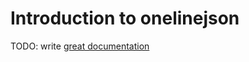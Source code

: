 # Introduction to onelinejson

TODO: write [great documentation](http://jacobian.org/writing/great-documentation/what-to-write/)
